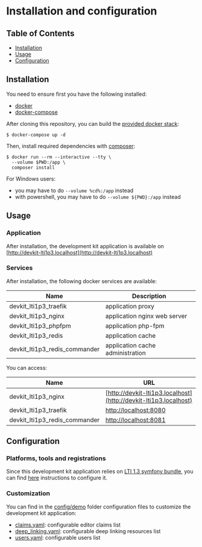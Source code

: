 # Installation and configuration

## Table of Contents

- [Installation](#installation)
- [Usage](#usage)
- [Configuration](#configuration)

## Installation

You need to ensure first you have the following installed:
- [docker](https://docs.docker.com/get-docker/)
- [docker-compose](https://docs.docker.com/compose/install/)

After cloning this repository, you can build the [provided docker stack](../docker-compose.yml):
```console
$ docker-compose up -d
```

Then, install required dependencies with [composer](https://hub.docker.com/_/composer):
```console
$ docker run --rm --interactive --tty \
  --volume $PWD:/app \
  composer install
```

For Windows users:
- you may have to do `--volume %cd%:/app` instead
- with powershell, you may have to do `--volume ${PWD}:/app` instead

## Usage

### Application

After installation, the development kit application is available on [http://devkit-lti1p3.localhost](http://devkit-lti1p3.localhost)

### Services

After installation, the following docker services are available:

| Name                                   | Description                      |
|----------------------------------------|----------------------------------|
| devkit_lti1p3_traefik                  | application proxy                |
| devkit_lti1p3_nginx                    | application nginx web server     |
| devkit_lti1p3_phpfpm                   | application php-fpm              |
| devkit_lti1p3_redis                    | application cache                |
| devkit_lti1p3_redis_commander          | application cache administration |

You can access:

| Name                                   | URL                                                              |
|----------------------------------------|------------------------------------------------------------------|
| devkit_lti1p3_nginx                    | [http://devkit-lti1p3.localhost](http://devkit-lti1p3.localhost) |
| devkit_lti1p3_traefik                  | [http://localhost:8080](http://localhost:8080)                   |
| devkit_lti1p3_redis_commander          | [http://localhost:8081](http://localhost:8081)                   |

## Configuration

### Platforms, tools and registrations

Since this development kit application relies on [LTI 1.3 symfony bundle](https://github.com/oat-sa/bundle-lti1p3), you can find [here](https://github.com/oat-sa/bundle-lti1p3/blob/master/doc/quickstart/configuration.md) instructions to configure it.

### Customization

You can find in the [config/demo](../config/demo) folder configuration files to customize the development kit application:
- [claims.yaml](../config/demo/claims.yaml): configurable editor claims list
- [deep_linking.yaml](../config/demo/deep_linking.yaml): configurable deep linking resources list
- [users.yaml](../config/demo/users.yaml): configurable users list
